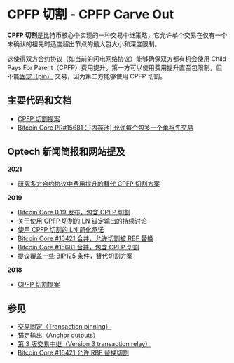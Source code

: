 # CPFP 切割 - CPFP Carve Out

**CPFP 切割**是比特币核心中实现的一种交易中继策略，它允许单个交易在仅有一个未确认的祖先时适度超出节点的最大包大小和深度限制。

这使得双方合约协议（如当前的闪电网络协议）能够确保双方都有机会使用 Child Pays For Parent（CPFP）费用提升。第一方可以使用费用提升直至包限制，但不能[固定（pin）](https://bitcoinops.org/en/topics/transaction-pinning/) 交易，因为第二方能够使用 CPFP 切割。

## 主要代码和文档

* [CPFP 切割提案](https://lists.linuxfoundation.org/pipermail/bitcoin-dev/2018-November/016518.html)
* [Bitcoin Core PR#15681：\[内存池\] 允许每个包多一个单祖先交易](https://github.com/bitcoin/bitcoin/pull/15681)

## Optech 新闻简报和网站提及

**2021**

* [研究多方合约协议中费用提升的替代 CPFP 切割方案](https://bitcoinops.org/en/newsletters/2021/12/08/#fee-bumping-research)

**2019**

* [Bitcoin Core 0.19 发布，包含 CPFP 切割](https://bitcoinops.org/en/newsletters/2019/11/27/#cpfp-carve-out)
* [关于使用 CPFP 切割的 LN 锚定输出的持续讨论](https://bitcoinops.org/en/newsletters/2019/11/06/#continued-discussion-of-ln-anchor-outputs)
* [使用 CPFP 切割的 LN 简化承诺](https://bitcoinops.org/en/newsletters/2019/10/30/#ln-simplified-commitments)
* [Bitcoin Core #16421 合并，允许切割被 RBF 替换](https://bitcoinops.org/en/newsletters/2019/09/11/#bitcoin-core-16421)
* [Bitcoin Core #15681 合并，包含 CPFP 切割](https://bitcoinops.org/en/newsletters/2019/07/24/#bitcoin-core-15681)
* [提议覆盖一些 BIP125 条件，替代切割方案](https://bitcoinops.org/en/newsletters/2019/06/12/#proposal-to-override-some-bip125-rbf-conditions)

**2018**

* [CPFP 切割提案](https://bitcoinops.org/en/newsletters/2018/12/04/#cpfp-carve-out)

## 参见

* [交易固定（Transaction pinning）](https://bitcoinops.org/en/topics/transaction-pinning/)
* [锚定输出（Anchor outputs）](https://bitcoinops.org/en/topics/anchor-outputs/)
* [第 3 版交易中继（Version 3 transaction relay）](https://bitcoinops.org/en/topics/version-3-transaction-relay/)
* [Bitcoin Core #16421 允许 RBF 替换切割](https://github.com/bitcoin/bitcoin/pull/16421)
